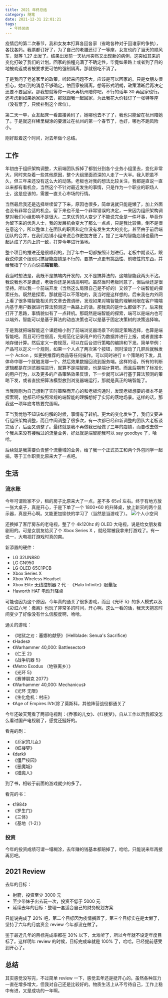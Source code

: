 ```yaml
---
title: 2021 年终总结
category: 随笔
date: 2021-12-31 22:01:21
tags:
  - 年终总结
---
```


疫情后的第二次春节，我和女友本打算各回各家（省略各种对于回谁家的争执），各找各妈。我票都订好了，为了自己的老腰还订了一等座，女友也约了当天的顺风车，就等 1.27 出发了。结果出发前一天杭州突然又出现新的病例，这突如其来的变化打破了我们的计划。回家的旅程充满了不确定性，毕竟如果路上或者到了目的地被劝返或者被要求更可怕的强制隔离，那就很吃不消了。

于是我问了老爸家里的政策，听起来问题不大，应该是可以回家的。只是女朋友很担心，她听到的消息不够确定，怕回家被隔离，想等形式明朗，政策清晰后再决定还要不要回家。那我想就等你一两天再杭州陪你吧，不行的话年 30 再回家也行。还考虑到如果她家回不去，那就跟我一起回家，为此我花大价钱订了一张特等座（没有票了，只候补到这个席位）。

第二天一早，女友起床一看直接黄码了，她哪也去不了了，我也只能留在杭州陪她了。于是就这样稀里糊涂的要渡过在杭州的第一个春节了，也好，哪也不跑风险小。

刚好趁着这个时间，对去年做个总结。

## 工作

年初由于组织架构调整，大前端团队拆掉了都划分到各个业务小组里去，变化非常大，同时夹杂着一些其他原因，整个大组里面资深的人走了一大半。我入职虽不久，但三年来还没有这么大的动荡。老板也对我的想法比较关注，我都是直说一直以来都有看机会，当然这个不针对最近发生的事情，只是作为一个职业的职场人士，这是应该的，需要一直关心市场的行情。

当然最后我还是选择继续留了下来，原因也很多，简单说就只能是懒了，加上外面也没有非常合适的机会。留下来也不是一个非常错误的决定，一来因为组织架构调整对我们小组影响不是很大，二来优秀的人变少了不能说完全是一件坏事，毕竟作为留下来的优秀人士，我的发展机会变大了那么一点点，只是我比较佛，倒不是很在意这个，所以整体上在团队的职责和定位没有发生太大的变化。甚至由于前后端团队的合并，在我们店铺小组来说合作更加方便了。提了三年的智能店铺也最终一起达成了方向上的一致，打算今年进行落地。

整个项目的推进还是很顺利的，到了年中一切都按照计划进行。老板中期谈话，跟我说你这个级别只搞智能店铺是不行的，要搞一点更有挑战性、前瞻性的东西，并给我指了个方向说搞**端智能**。

<!-- more -->

我当时想法是，我既不是搞端内开发的，又不是搞算法的，这端智能我两头不沾。我说我也不是谦虚，老板你还是另请高明吧。虽然当时老板同意了，但后续还是很坚持。所以我一个前端开发（当然这么局限自己是不好的）又领了一个端智能的探索任务。既然是探索，那就是可以不落地的，我当时是这样想的。后来我在内外网上看了很多端智能相关的文章去做调研，发现如果对端智能的理解局限在客户端端内基于用户数据进行算法预测这一条路上的话，那我真的是什么都做不了。后来我打开了思路，事情貌似有了一点转机。那既然是端智能的探索，端可以是端内也可以端外，智能可以是基于算法的动态决策也可以是基于固定决策树的决策选择嘛。

于是我就把端智能这个课题缩小到了前端浏览器场景下的固定策略选择，也算是端智能吧。而且可行性很高，先规范化记录用户的行为数据并进行上报，或者直接本地存储计算。然后定义一套规范，可以在后台进行策略的编排和下发。简单举例：产品可以定义一个规则，如果一个人点了两次某个按钮，同时滚动了几屏后就触发一个 Action ，如更换推荐的商品等任何操作。可以同时进行 n 个策略的下发，具体命中哪一个就触发哪一个，然后效果数据回流到服务端。这样的话，所有的判断逻辑都是在浏览器端进行，就算不是端智能，也是端计算吧。而且后期有了标准化的用户行为，以及更多的产品策略效果反馈，下一步就可以进行基于算法预测的策略下发，或者直接把算法模型放到浏览器端运行，那就是真正的端智能了。

当我刚刚为自己想到了实时策略而开心的和老板沟通时，发现老板想要的根本不是探索啊，他都已经按照常规的端智能的理解想好了实际的落地场景。这样的话，那我这一项年底考核要完蛋啊。

正当我忧愁不知该如何解的时候，事情有了转机。更大的变化发生了，我们又要进行组织架构调整，而且中间调整了很多次，有一次都已经和新调整的团队大老板谈完话了，后面又调整了。最终就是我不再做我已经做了三年的店铺，而要改去做一个我从来没有接触过的流量业务，好处就是端智能我可以 say goodbye 了，哈哈。

后续就是我需要负责整个流量域的业务，给了我一个正式员工和两个外包同学一起搞，等于工作职责比原来大了一点吧。

## 生活

### 流水账

今年可谓败家不少，租的房子比原来大了一点，差不多 65㎡ 左右。终于有地方放一张大桌子，真是开心，于是下单了一个 1800\*60 的升降桌，放上新买的两个显示器，真是开心啊。又能更加愉快的学习了（当然是当游戏了）。
![个人小空间](/imgs/2021-year-end-summary/desk.jpg)

还换掉了客厅房东的老电视，整了个 4k120hz 的 OLED 大电视，说是给女朋友看剧用的。可是女朋友给买了个 Xbox Series X ，就经常被我拿来打游戏了。有一说一，大电视打游戏时真的爽。

新添置的硬件：

- LG 32UN880
- LG GN950
- LG OLED 65C1PCB
- Xbox Series X
- Xbox Wireless Headset
- Xbox Elite 无线控制器 2 代 - 《Halo Infinite》限量版
- Haworth HAT 电动升降桌

可能也因为这个原因，今年真的通关了很多游戏，而且《光环 5》的多人模式以及《彩虹六号：撤离》也玩了非常多的时间，开心啊。这么一看的话，我天天抱怨时间变少了好像没有什么信服度啊，哈哈。

通关的游戏：

- 《地狱之刃：塞娜的献祭》（Hellblade: Senua's Sacrifice)
- 《Hades》
- 《Warhammer 40,000: Battlesector》
- 《仁王 2》
- 《战争机器 5》
- 《Metro Exodus （地铁离乡）》
- 《光环 5》
- 《赛博朋克 2077》
- 《Warhammer 40,000: Mechanicus》
- 《光环 无限》
- 《生化危机：村庄》
- 《Age of Empires IV》（除了莫斯科，其他阵营战役都通关了

今年还破天荒看了两部电视剧：《乔家的儿女》、《红楼梦》，自从工作以后我都没怎么看过国产电视剧了，感觉还挺好的。

看完的剧：

- 《乔家的儿女》
- 《红楼梦》
- 《dark》
- 《僵尸校园》
- 《恶魔城》
- 《猎魔人》

到了书，相较于前面的游戏就少的多了。

看完的书：

- 《1984》
- 《罗生门》
- 《三体》
- 《基地（1-2）》

### 投资

今年的投资成绩可谓一塌糊涂，去年赚的钱基本都赔掉了，哈哈，只能说来年再接再厉吧。

## 2021 Review

去年的目标：

- 射箭，投资至少 3000 元
- 至少带妹子出去玩一次，投资不低于 5000 元
- 延续去年的目标：整理一套适合自己的财务规划方案

只能说完成了 20% 吧，第二个目标因为疫情搁置了，第三个目标实在是太懒了，坚持了六年的月度资金 review 今年都没在做了。

鉴于最近几年的目标完成率都在 30% 以下，太难听了，所以今年就不设定年度目标了。这样明年 review 的时候，目标完成率就是 100% 了，哈哈，已经提前感受到开心了。

## 总结

其实感觉没写完，不过简单 review 一下，感觉去年还是挺开心的。虽然各种压力一直在增多增大，但我对自己还是比较好的。物质生活上从不亏待自己，工作上稳中有进，又是成功的一年啊。
